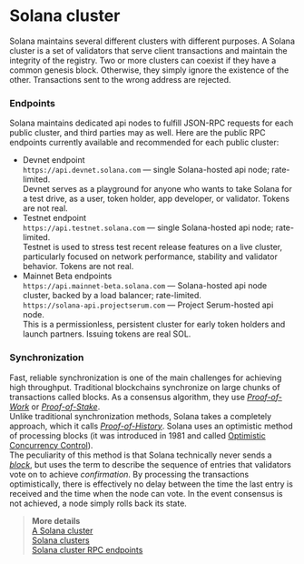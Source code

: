# Solana cluster
Solana maintains several different clusters with different purposes. A Solana cluster is a set of validators that serve client transactions and maintain the integrity of the registry. Two or more clusters can coexist if they have a common genesis block. Otherwise, they simply ignore the existence of the other. Transactions sent to the wrong address are rejected.  

### Endpoints
Solana maintains dedicated api nodes to fulfill JSON-RPC requests for each public cluster, and third parties may as well. Here are the public RPC endpoints currently available and recommended for each public cluster:
  * Devnet endpoint  
`https://api.devnet.solana.com` — single Solana-hosted api node; rate-limited.  
Devnet serves as a playground for anyone who wants to take Solana for a test drive, as a user, token holder, app developer, or validator. Tokens are not real.
  * Testnet endpoint  
`https://api.testnet.solana.com` — single Solana-hosted api node; rate-limited.  
Testnet is used to stress test recent release features on a live cluster, particularly focused on network performance, stability and validator behavior. Tokens are not real.
  * Mainnet Beta endpoints  
`https://api.mainnet-beta.solana.com` — Solana-hosted api node cluster, backed by a load balancer; rate-limited.  
`https://solana-api.projectserum.com` — Project Serum-hosted api node.  
This is a permissionless, persistent cluster for early token holders and launch partners. Issuing tokens are real SOL.

### Synchronization
Fast, reliable synchronization is one of the main challenges for achieving high throughput. Traditional blockchains synchronize on large chunks of transactions called blocks. As a consensus algorithm, they use *[Proof-of-Work](https://en.wikipedia.org/wiki/Proof_of_work)* or *[Proof-of-Stake](https://en.wikipedia.org/wiki/Proof_of_stake)*.  
Unlike traditional synchronization methods, Solana takes a completely approach, which it calls *[Proof-of-History](https://docs.neonlabs.org/docs/glossary#proof-of-history)*. Solana uses an optimistic method of processing blocks (it was introduced in 1981 and called [Optimistic Concurrency Control](https://en.wikipedia.org/wiki/Optimistic_concurrency_control)).  
The peculiarity of this method is that Solana technically never sends a *[block](https://docs.neonlabs.org/docs/glossary#block)*, but uses the term to describe the sequence of entries that validators vote on to achieve *confirmation*. By processing the transactions optimistically, there is effectively no delay between the time the last entry is received and the time when the node can vote. In the event consensus is not achieved, a node simply rolls back its state.


> **More details**  
> [A Solana cluster](https://docs.solana.com/cluster/overview)  
> [Solana clusters](https://docs.solana.com/clusters)  
> [Solana cluster RPC endpoints](https://docs.solana.com/cluster/rpc-endpoints)
